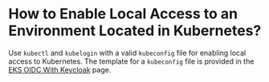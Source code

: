 # How to Enable Local Access to an Environment Located in Kubernetes?

<head>
  <link rel="canonical" href="https://docs.kuberocketci.io/faq/how-to/enable-local-access-to-kubernetes-environment/" />
</head>

Use `kubectl` and `kubelogin` with a valid `kubeconfig` file for enabling local access to Kubernetes. The template for a `kubeconfig` file is provided in the [EKS OIDC With Keycloak](https://docs.kuberocketci.io/docs/operator-guide/auth/configure-keycloak-oidc-eks/#kubeconfig) page.
